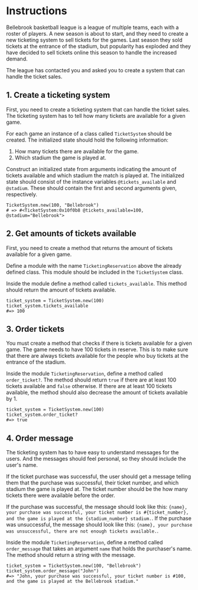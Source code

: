 # Instructions

Bellebrook basketball league is a league of multiple teams, each with a roster of players.
A new season is about to start, and they need to create a new ticketing system to sell tickets for the games.
Last season they sold tickets at the entrance of the stadium, but popularity has exploded and they have decided to sell tickets online this season to handle the increased demand.

The league has contacted you and asked you to create a system that can handle the ticket sales.

## 1. Create a ticketing system

First, you need to create a ticketing system that can handle the ticket sales.
The ticketing system has to tell how many tickets are available for a given game.

For each game an instance of a class called `TicketSystem` should be created.
The initialized state should hold the following information:

1. How many tickets there are available for the game.
2. Which stadium the game is played at.

Construct an initialized state from arguments indicating the amount of tickets available and which stadium the match is played at.
The initialized state should consist of the instance variables `@tickets_available` and `@stadium`.
These should contain the first and second arguments given, respectively.

```crystal
TicketSystem.new(100, "Bellebrook")
# => #<TicketSystem:0x10f0b8 @tickets_available=100, @stadium="Bellebrook">
```

## 2. Get amounts of tickets available

First, you need to create a method that returns the amount of tickets available for a given game.

Define a module with the name `TicketingReservation` above the already defined class.
This module should be included in the `TicketSystem` class.

Inside the module define a method called `tickets_available`.
This method should return the amount of tickets available.

```crystal
ticket_system = TicketSystem.new(100)
ticket_system.tickets_available
#=> 100
```

## 3. Order tickets

You must create a method that checks if there is tickets available for a given game.
The game needs to have 100 tickets in reserve.
This is to make sure that there are always tickets available for the people who buy tickets at the entrance of the stadium.

Inside the module `TicketingReservation`, define a method called `order_ticket?`.
The method should return `true` if there are at least 100 tickets available and `false` otherwise.
If there are at least 100 tickets available, the method should also decrease the amount of tickets available by 1.

```crystal
ticket_system = TicketSystem.new(100)
ticket_system.order_ticket?
#=> true
```

## 4. Order message

The ticketing system has to have easy to understand messages for the users.
And the messages should feel personal, so they should include the user's name.

If the ticket purchase was successful, the user should get a message telling them that the purchase was successful, their ticket number, and which stadium the game is played at.
The ticket number should be the how many tickets there were available before the order.

If the purchase was successful, the message should look like this: `{name}, your purchase was successful, your ticket number is #{ticket_number}, and the game is played at the {stadium_number} stadium.`.
If the purchase was unsuccessful, the message should look like this: `{name}, your purchase was unsuccessful, there are not enough tickets available.`.

Inside the module `TicketingReservation`, define a method called `order_message` that takes an argument `name` that holds the purchaser's name.
The method should return a string with the message.

```crystal
ticket_system = TicketSystem.new(100, "Bellebrook")
ticket_system.order_message("John")
#=> "John, your purchase was successful, your ticket number is #100, and the game is played at the Bellebrook stadium."
```
